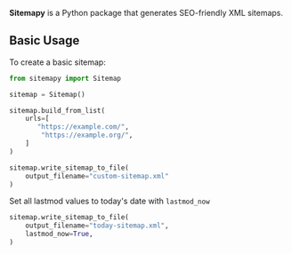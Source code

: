 **Sitemapy** is a Python package that generates SEO-friendly XML sitemaps.


## Basic Usage

To create a basic sitemap:

```python
from sitemapy import Sitemap

sitemap = Sitemap()

sitemap.build_from_list(
    urls=[
       "https://example.com/",
        "https://example.org/", 
    ]
)

sitemap.write_sitemap_to_file(
    output_filename="custom-sitemap.xml"
)
```

Set all lastmod values to today's date with `lastmod_now`

```python
sitemap.write_sitemap_to_file(
    output_filename="today-sitemap.xml",
    lastmod_now=True,
)
